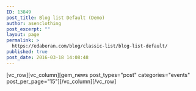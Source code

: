 ```yaml
---
ID: 13849
post_title: Blog list Default (Demo)
author: asenclothing
post_excerpt: ""
layout: page
permalink: >
  https://edaberan.com/blog/classic-list/blog-list-default/
published: true
post_date: 2016-03-18 14:08:48
---
```

[vc_row][vc_column][gem_news post_types="post" categories="events" post_per_page="15"][/vc_column][/vc_row]
